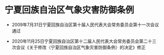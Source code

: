 # 宁夏回族自治区气象灾害防御条例

- 2009年7月31日宁夏回族自治区第十届人民代表大会常务委员会第十一次会议通过

- 2020年11月25日宁夏回族自治区第十二届人民代表大会常务委员会第二十三次会议《关于修改〈宁夏回族自治区气象灾害防御条例〉的决定》修正

<!-- INFO END -->